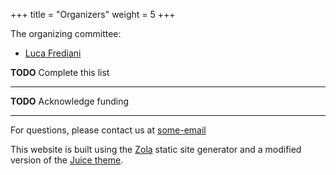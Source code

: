 +++
title = "Organizers"
weight = 5
+++

The organizing committee:

* [Luca Frediani](mailto:luca.frediani@uit.no)

**TODO** Complete this list

--------

**TODO** Acknowledge funding

--------
For questions, please contact us at [some-email](mailto:some-email)


This website is built using the <a href="https://www.getzola.org" target="_blank">Zola</a> static site
generator and a modified version of the <a href="https://juice.huhu.io" target="_blank">Juice theme</a>.
